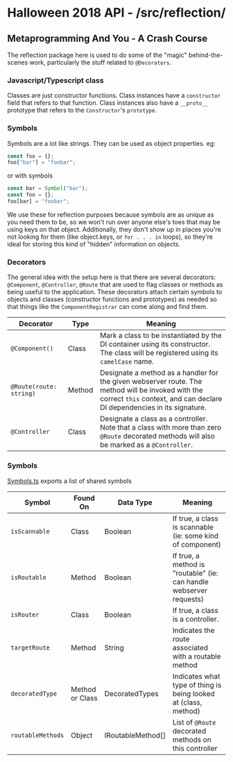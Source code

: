 # Halloween 2018 API - /src/reflection/
## Metaprogramming And You - A Crash Course
The reflection package here is used to do some of the "magic" behind-the-scenes work, particularly the stuff related to `@Decorators`.
### Javascript/Typescript class
Classes are just constructor functions. Class instances have a `constructor` field that refers to that function.
Class instances also have a `__proto__` prototype that refers to the `Constructor`'s `prototype`.

### Symbols
Symbols are a lot like strings. They can be used as object properties. eg:
```js
const foo = {};
foo["bar"] = "foobar";
```
or with symbols
```js
const bar = Symbol("bar");
const foo = {};
foo[bar] = "foobar";
```
We use these for reflection purposes because symbols are as unique as you need them to be, so we won't run over anyone else's
toes that may be using keys on that object. Additionally, they don't show up in places you're not looking for them (like
object.keys, or `for . . . in` loops), so they're ideal for storing this kind of "hidden" information on objects.

### Decorators
The general idea with the setup here is that there are several decorators: `@Component`, `@Controller`, `@Route` that
are used to flag classes or methods as being useful to the application. These decorators attach certain symbols
to objects and classes (constructor functions and prototypes) as needed so that things like the `ComponentRegistrar` can
come along and find them.

| Decorator | Type | Meaning |
| --- | --- | --- |
| `@Component()` | Class | Mark a class to be instantiated by the DI container using its constructor. The class will be registered using its `camelCase` name. |
| `@Route(route: string)` | Method | Designate a method as a handler for the given webserver route. The method will be invoked with the correct `this` context, and can declare DI dependencies in its signature.|
| `@Controller` | Class | Designate a class as a controller. Note that a class with more than zero `@Route` decorated methods will also be marked as a `@Controller`. |

### Symbols
[Symbols.ts](./Symbols.ts) exports a list of shared symbols

| Symbol | Found On | Data Type | Meaning |
| --- | --- | --- | --- |
| `isScannable` | Class | Boolean | If true, a class is scannable (ie: some kind of component) |
| `isRoutable`  | Method | Boolean | If true, a method is "routable" (ie: can handle webserver requests) |
| `isRouter` | Class | Boolean | If true, a class is a controller. |
| `targetRoute` | Method | String | Indicates the route associated with a routable method |
| `decoratedType` | Method or Class | DecoratedTypes | Indicates what type of thing is being looked at (class, method) |
| `routableMethods` | Object | IRoutableMethod[] | List of `@Route` decorated methods on this controller |










